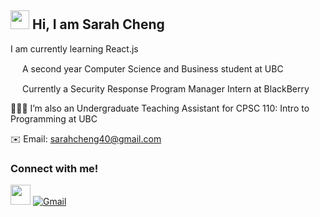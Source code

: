 <h2> <img src="https://media.giphy.com/media/hvRJCLFzcasrR4ia7z/giphy.gif" width="30"> Hi, I am Sarah Cheng </h2>
<p>I am currently learning React.js <p>
<img src="http://logos-download.com/wp-content/uploads/2016/10/UBC_logo.png" width=15> A second year Computer Science and Business student at UBC

<img src="http://pluspng.com/img-png/blackberry-logo-png-bbm-blackberry-messenger-logo-png-transp-1819438-png-images-pluspng-2400x2400.png" width=15> Currently a Security Response Program Manager Intern at BlackBerry

👩🏻‍💻 I’m also an Undergraduate Teaching Assistant for CPSC 110: Intro to Programming at UBC

✉️ Email: sarahcheng40@gmail.com 

<h3>Connect with me! </h3>
<a href="https://www.linkedin.com/in/sarah-cheng-/" ><img src="https://currentebikes.com/wp-content/uploads/linkedin-logo-3.png" width=32></a> 
<a href="mailto:sarahcheng40@gmail.com">
  <img img src="https://img.shields.io/badge/gmail-%23EA4335.svg?style=plastic&logo=gmail&logoColor=white" alt="Gmail"/>
  </a>

<!---
sarahhcheng/sarahhcheng is a ✨ special ✨ repository because its `README.md` (this file) appears on your GitHub profile.
You can click the Preview link to take a look at your changes.
--->
